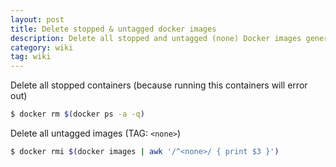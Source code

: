 ```yaml
---
layout: post
title: Delete stopped & untagged docker images
description: Delete all stopped and untagged (none) Docker images generated from building multiple times images.
category: wiki
tag: wiki
---
```


Delete all stopped containers (because running this containers will error out)

```bash
$ docker rm $(docker ps -a -q)
```

Delete all untagged images (TAG: `<none>`)

```bash
$ docker rmi $(docker images | awk '/^<none>/ { print $3 }')
```
